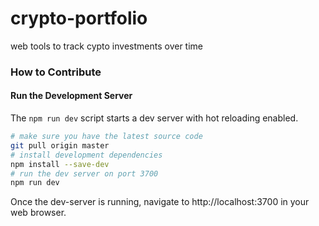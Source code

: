 # crypto-portfolio

web tools to track cypto investments over time

### How to Contribute
#### Run the Development Server
The `npm run dev` script starts a dev server with hot reloading enabled.
```bash
# make sure you have the latest source code
git pull origin master
# install development dependencies
npm install --save-dev
# run the dev server on port 3700
npm run dev
```
Once the dev-server is running, navigate to http://localhost:3700 in your web browser.